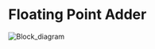 # Floating Point Adder

![Block_diagram](https://github.com/user-attachments/assets/77bb9c58-9e01-4f97-a504-9cf5907103b4)


